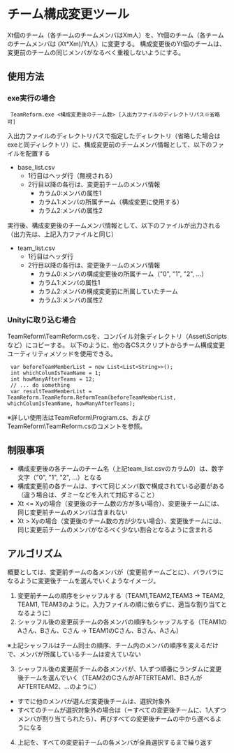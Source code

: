 # チーム構成変更ツール
Xt個のチーム（各チームのチームメンバはXm人）を、Yt個のチーム（各チームのチームメンバは (Xt*Xm)/Yt人）に変更する。
構成変更後のYt個のチームは、変更前のチームの同じメンバがなるべく重複しないようにする。

## 使用方法
### exe実行の場合
```
 TeamReform.exe <構成変更後のチーム数> [入出力ファイルのディレクトリパス※省略可]
```
入出力ファイルのディレクトリパスで指定したディレクトリ（省略した場合はexeと同ディレクトリ）に、構成変更前のチームメンバ情報として、以下のファイルを配置する
* base_list.csv
  * 1行目はヘッダ行（無視される）
  * 2行目以降の各行は、変更前チームのメンバ情報
    * カラム0:メンバの属性1
    * カラム1:メンバの所属チーム（構成変更に使用する）
    * カラム2:メンバの属性2

実行後、構成変更後のチームメンバ情報として、以下のファイルが出力される（出力先は、上記入力ファイルと同じ）
* team_list.csv
  * 1行目はヘッダ行
  * 2行目以降の各行は、変更後チームのメンバ情報
    * カラム0:メンバの構成変更後の所属チーム（"0", "1", "2", ...）
    * カラム1:メンバの属性1
    * カラム2:メンバの構成変更前に所属していたチーム
    * カラム3:メンバの属性2

### Unityに取り込む場合
TeamReform\TeamReform.csを、コンパイル対象ディレクトリ（Asset\Scriptsなど）にコピーする。
以下のように、他の各CSスクリプトからチーム構成変更ユーティリティメソッドを使用できる。
```
 var beforeTeamMemberList = new List<List<String>>();
 int whichColumIsTeamName = 1;
 int howManyAfterTeams = 12;
 // ... do something
 var resultTeamMemberList = TeamReform.TeamReform.ReformTeam(beforeTeamMemberList, whichColumIsTeamName, howManyAfterTeams);
```
※詳しい使用法はTeamReform\Program.cs、およびTeamReform\TeamReform.csのコメントを参照。


## 制限事項
* 構成変更後の各チームのチーム名（上記team_list.csvのカラム0）は、数字文字（"0", "1", "2", ...）となる
* 構成変更前の各チームは、すべて同じメンバ数で構成されている必要がある（違う場合は、ダミーなどを入れて対応すること）
* Xt <= Xyの場合（変更後のチーム数の方が多い場合）、変更後チームには、同じ変更前チームのメンバは含まれない
* Xt > Xyの場合（変更後のチーム数の方が少ない場合）、変更後チームには、同じ変更前チームのメンバがなるべく少ない割合となるように含まれる

## アルゴリズム
概要としては、変更前チームの各メンバが（変更前チームごとに）、バラバラになるように変更後チームを選んでいくようなイメージ。
1. 変更前チームの順序をシャッフルする（TEAM1,TEAM2,TEAM3 -> TEAM2, TEAM1, TEAM3のように。入力ファイルの順に依らずに、適当な割り当てとなるように）
2. シャッフル後の変更前チームの各メンバの順序もシャッフルする（TEAM1のAさん、Bさん、Cさん -> TEAM1のCさん、Bさん、Aさん）

※上記シャッフルはチーム同士の順序、チーム内のメンバの順序を変えるだけで、メンバが所属しているチームは変えていない

3. シャッフル後の変更前チームの各メンバが、1人ずつ順番にランダムに変更後チームを選んでいく（TEAM2のCさんがAFTERTEAM1、BさんがAFTERTEAM2、...のように）
  * すでに他のメンバが選んだ変更後チームは、選択対象外
  * すべてのチームが選択対象外の場合は（＝すべての変更後チームに、1人ずつメンバが割り当てられたら）、再びすべての変更後チームの中から選べるようになる
4. 上記を、すべての変更前チームの各メンバが全員選択するまで繰り返す
